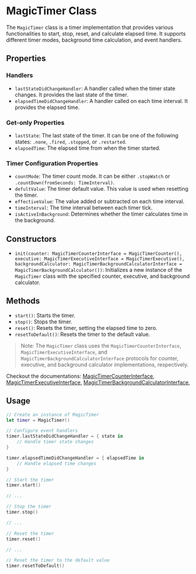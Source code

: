 # MagicTimer Class

The `MagicTimer` class is a timer implementation that provides various functionalities to start, stop, reset, and calculate elapsed time. It supports different timer modes, background time calculation, and event handlers.

## Properties

### Handlers

- `lastStateDidChangeHandler`: A handler called when the timer state changes. It provides the last state of the timer.
- `elapsedTimeDidChangeHandler`: A handler called on each time interval. It provides the elapsed time.

### Get-only Properties

- `lastState`: The last state of the timer. It can be one of the following states: `.none`, `.fired`, `.stopped`, or `.restarted`.
- `elapsedTime`: The elapsed time from when the timer started.

### Timer Configuration Properties

- `countMode`: The timer count mode. It can be either `.stopWatch` or `.countDown(fromSeconds: TimeInterval)`.
- `defultValue`: The timer default value. This value is used when resetting the timer.
- `effectiveValue`: The value added or subtracted on each time interval.
- `timeInterval`: The time interval between each timer tick.
- `isActiveInBackground`: Determines whether the timer calculates time in the background.

## Constructors

- `init(counter: MagicTimerCounterInterface = MagicTimerCounter(), executive: MagicTimerExecutiveInterface = MagicTimerExecutive(), backgroundCalculator: MagicTimerBackgroundCalculatorInterface = MagicTimerBackgroundCalculator())`: Initializes a new instance of the `MagicTimer` class with the specified counter, executive, and background calculator.

## Methods

- `start()`: Starts the timer.
- `stop()`: Stops the timer.
- `reset()`: Resets the timer, setting the elapsed time to zero.
- `resetToDefault()`: Resets the timer to the default value.



> Note: The `MagicTimer` class uses the `MagicTimerCounterInterface`, `MagicTimerExecutiveInterface`, and `MagicTimerBackgroundCalculatorInterface` protocols for counter, executive, and background calculator implementations, respectively.

Checkout the documentations:
[MagicTimerCounterInterface](https://github.com/MagicTimerFW/MagicTimerCore/blob/main/docs/MagicTimerCounter.md]MagicTimerCounterInterface), [MagicTimerExecutiveInterface](https://github.com/MagicTimerFW/MagicTimerCore/blob/main/docs/MagicTimerExecutive.md), [MagicTimerBackgroundCalculatorInterface](https://github.com/MagicTimerFW/MagicTimerCore/blob/main/docs/MagicTimerBackgroundCalculator.md
), 

## Usage

```swift
// Create an instance of MagicTimer
let timer = MagicTimer()

// Configure event handlers
timer.lastStateDidChangeHandler = { state in
    // Handle timer state changes
}

timer.elapsedTimeDidChangeHandler = { elapsedTime in
    // Handle elapsed time changes
}

// Start the timer
timer.start()

// ...

// Stop the timer
timer.stop()

// ...

// Reset the timer
timer.reset()

// ...

// Reset the timer to the default value
timer.resetToDefault()
